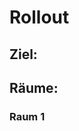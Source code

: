 
# Rollout
## Ziel:
## Räume:
### Raum 1

<!--stackedit_data:
eyJoaXN0b3J5IjpbLTE1Njk0NDA5NjIsOTIyOTkzNDM4XX0=
-->
